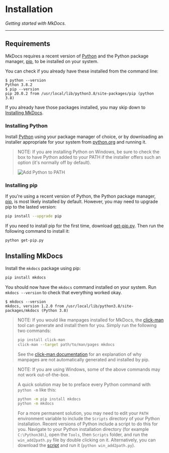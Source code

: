 # Installation

*Getting started with MkDocs.*

---

## Requirements

MkDocs requires a recent version of [Python] and the Python package
manager, [pip], to be installed on your system.

You can check if you already have these installed from the command line:

```console
$ python --version
Python 3.8.2
$ pip --version
pip 20.0.2 from /usr/local/lib/python3.8/site-packages/pip (python 3.8)
```

If you already have those packages installed, you may skip down to [Installing
MkDocs](#installing-mkdocs).

### Installing Python

Install [Python] using your package manager of choice, or by downloading an
installer appropriate for your system from [python.org] and running it.

> NOTE:
> If you are installing Python on Windows, be sure to check the box to have
> Python added to your PATH if the installer offers such an option (it's
> normally off by default).
>
> ![Add Python to PATH](../img/win-py-install.png)

### Installing pip

If you're using a recent version of Python, the Python package manager, [pip],
is most likely installed by default. However, you may need to upgrade pip to the
lasted version:

```bash
pip install --upgrade pip
```

If you need to install pip for the first time, download [get-pip.py].
Then run the following command to install it:

```bash
python get-pip.py
```

## Installing MkDocs

Install the `mkdocs` package using pip:

```bash
pip install mkdocs
```

You should now have the `mkdocs` command installed on your system. Run `mkdocs
--version` to check that everything worked okay.

```console
$ mkdocs --version
mkdocs, version 1.2.0 from /usr/local/lib/python3.8/site-packages/mkdocs (Python 3.8)
```

> NOTE:
> If you would like manpages installed for MkDocs, the [click-man] tool can
> generate and install them for you. Simply run the following two commands:
>
> ```bash
> pip install click-man
> click-man --target path/to/man/pages mkdocs
> ```
>
> See the [click-man documentation] for an explanation of why manpages are
> not automatically generated and installed by pip.
<!-- -->
> NOTE:
> If you are using Windows, some of the above commands may not work
> out-of-the-box.
>
> A quick solution may be to preface every Python command with `python -m`
> like this:
>
> ```bash
> python -m pip install mkdocs
> python -m mkdocs
> ```
>
> For a more permanent solution, you may need to edit your `PATH` environment
> variable to include the `Scripts` directory of your Python installation.
> Recent versions of Python include a script to do this for you. Navigate to
> your Python installation directory (for example `C:\Python38\`), open the
> `Tools`, then `Scripts` folder, and run the `win_add2path.py` file by double
> clicking on it. Alternatively, you can download the [script][a2p] and run it
> (`python win_add2path.py`).

[Python]: https://www.python.org/
[python.org]: https://www.python.org/downloads/
[pip]: https://pip.readthedocs.io/en/stable/installing/
[get-pip.py]: https://bootstrap.pypa.io/get-pip.py
[click-man]: https://github.com/click-contrib/click-man
[click-man documentation]: https://github.com/click-contrib/click-man#automatic-man-page-installation-with-setuptools-and-pip
[a2p]: https://github.com/python/cpython/blob/master/Tools/scripts/win_add2path.py
